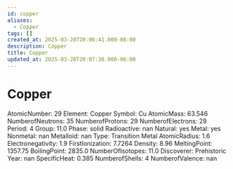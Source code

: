 ```yaml
---
id: copper
aliases:
  - Copper
tags: []
created_at: 2025-03-28T20:06:41.000-06:00
description: Copper
title: Copper
updated_at: 2025-03-28T20:07:38.000-06:00
---
```


# Copper
AtomicNumber: 29
Element: Copper
Symbol: Cu
AtomicMass: 63.546
NumberofNeutrons: 35
NumberofProtons: 29
NumberofElectrons: 29
Period: 4
Group: 11.0
Phase: solid
Radioactive: nan
Natural: yes
Metal: yes
Nonmetal: nan
Metalloid: nan
Type: Transition Metal
AtomicRadius: 1.6
Electronegativity: 1.9
FirstIonization: 7.7264
Density: 8.96
MeltingPoint: 1357.75
BoilingPoint: 2835.0
NumberOfIsotopes: 11.0
Discoverer: Prehistoric
Year: nan
SpecificHeat: 0.385
NumberofShells: 4
NumberofValence: nan
